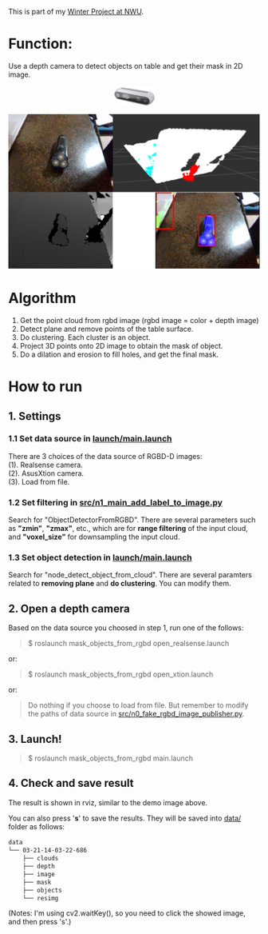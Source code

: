 This is part of my [Winter Project at NWU](https://github.com/felixchenfy/Detect-Object-and-6D-Pose).

# **Function:**
Use a depth camera to detect objects on table and get their mask in 2D image.

<p align = "center"> 
  <img src = "doc/RealsenseDepthCamera.png" height = "40px">
</p>

![](doc/picture_demo.png)

# **Algorithm**
1. Get the point cloud from rgbd image (rgbd image = color + depth image)  
2. Detect plane and remove points of the table surface.   
3. Do clustering. Each cluster is an object.  
4. Project 3D points onto 2D image to obtain the mask of object.  
5. Do a dilation and erosion to fill holes, and get the final mask.  


# **How to run**

## **1. Settings**

### 1.1 Set data source in [launch/main.launch](launch/main.launch)

There are 3 choices of the data source of RGBD-D images:  
(1). Realsense camera.  
(2). AsusXtion camera.  
(3). Load from file.

### 1.2 Set filtering in [src/n1_main_add_label_to_image.py](src/n1_main_add_label_to_image.py)

Search for "ObjectDetectorFromRGBD". There are several parameters such as **"zmin"**, **"zmax"**, etc., which are for **range filtering** of the input cloud, and **"voxel_size"** for downsampling the input cloud.

### 1.3 Set object detection in [launch/main.launch](launch/main.launch)

Search for "node_detect_object_from_cloud". There are several paramters related to **removing plane** and **do clustering**. You can modify them.


## **2. Open a depth camera**

Based on the data source you choosed in step 1, run one of the follows:  

> $ roslaunch mask_objects_from_rgbd open_realsense.launch  

or:

> $ roslaunch mask_objects_from_rgbd open_xtion.launch  

or:

> Do nothing if you choose to load from file. But remember to modify the paths of data source in [src/n0_fake_rgbd_image_publisher.py](src/n0_fake_rgbd_image_publisher.py).

## **3. Launch!**
> $ roslaunch mask_objects_from_rgbd main.launch  

## **4. Check and save result**

The result is shown in rviz, similar to the demo image above.

You can also press '**s**' to save the results. They will be saved into [data/](data) folder as follows:
```
data
└── 03-21-14-03-22-686
    ├── clouds
    ├── depth
    ├── image
    ├── mask
    ├── objects
    └── resimg
```
(Notes: I'm using cv2.waitKey(), so you need to click the showed image, and then press 's'.)